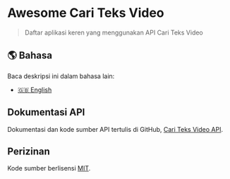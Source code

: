 # Awesome Cari Teks Video

> Daftar aplikasi keren yang menggunakan API Cari Teks Video

## 🌎 Bahasa

Baca deskripsi ini dalam bahasa lain:

- [🇬🇧 English](./readme.md)

## Dokumentasi API

Dokumentasi dan kode sumber API tertulis di GitHub, [Cari Teks Video API](https://github.com/jefrydco/cari-teks-video-api/blob/main/readme-id.md#dokumentasi-api).

## Perizinan

Kode sumber berlisensi [MIT](./license.md).
